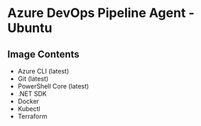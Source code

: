 # Azure DevOps Pipeline Agent - Ubuntu
## Image Contents

- Azure CLI (latest)
- Git (latest)
- PowerShell Core (latest)
- .NET SDK
- Docker
- Kubectl
- Terraform